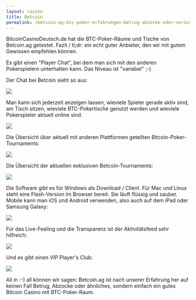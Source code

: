 ```yaml
---
layout: casino
title: Betcoin
permalink: /betcoin-ag-btc-poker-erfahrungen-betrug-abzocke-oder-serios/
---
```


BitcoinCasinoDeutsch.de hat die BTC-Poker-Räume und Tische von Betcoin.ag getestet. Fazit / tl;dr: ein echt guter Anbieter, den wir mit gutem Gewissen empfehlen können.

Es gibt einen "Player Chat", bei dem man sich mit den anderen Pokerspielern unterhalten kann. Das Niveau ist "variabel" ;-)

Der Chat bei Betcoin sieht so aus:

<img src="http://bitcoincasinodeutsch.de/images/btc-poker-chat.jpeg">

Man kann sich jederzeit anzeigen lassen, wieviele Spieler gerade aktiv sind, am Tisch sitzen, wieviele BTC-Pokertische genutzt werden und wieviele Pokerspieler aktuell online sind.

<img src="http://bitcoincasinodeutsch.de/images/btc-poker-tables-768x468.jpg">

Die Übersicht über aktuell mit anderen Plattformen geteilten Bitcoin-Poker-Tournaments:

<img src="http://bitcoincasinodeutsch.de/images/btc-poker-tournaments-768x581.jpg">

Die Übersicht der aktuellen exklusiven Betcoin-Tournaments:

<img src="http://bitcoincasinodeutsch.de/images/btc-tournament-poker-768x581.jpeg">

Die Software gibt es für Windows als Download / Client. Für Mac und Linux steht eine Flash-Version im Browser bereit. Sie läuft flüssig und sauber. Mobile kann man iOS und Android verwenden, also auch auf dem iPad oder Samsung Galaxy:

<img src="http://bitcoincasinodeutsch.de/images/download-btc-poker-768x115.jpeg">

Für das Live-Feeling und die Transparenz ist der Aktivitätsfeed sehr hilfreich:

<img src="http://bitcoincasinodeutsch.de/images/players-on-bitcoin-poker-631x1024.jpg">

Und es gibt einen VIP Player's Club:

<img src="http://bitcoincasinodeutsch.de/images/vip-btc-online-poker-662x1024.jpg">

All in :-) all können wir sagen: Betcoin.ag ist nach unserer Erfahrung her auf keinen Fall Betrug, Abzocke oder ähnliches, sondern einfach ein gutes Bitcoin Casino mit BTC-Poker-Raum.
